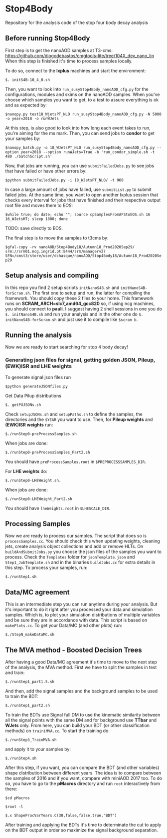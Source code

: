 # Stop4Body
Repository for the analysis code of the stop four body decay analysis

## Before running Stop4Body
First step is to get the nanoAOD samples at T3-cms: https://github.com/diogodebastos/cmgtools-lite/tree/104X_dev_nano_lip
When this step is finished it's time to process samples locally.

To do so, connect to the **lxplus** machines and start the environment:

```$. initS4B-10_4_0.sh```

Then, you want to look into `run_susyStop4Body_nanoAOD_cfg.py` for the configurations, modules and skims on the nanoAOD samples. When you've choose which samples you want to get, to a test to assure everything is ok and as expected by:

```$nanopy.py test18_WjetsPT_NLO run_susyStop4Body_nanoAOD_cfg.py -N 5000 -o year=2018 -o runWJets```

At this step, is also good to look into how long each event takes to run, you're aiming for the ms mark. Then, you can send jobs to **condor** to get your samples by:

```$nanopy_batch.py -o 18_WJetsPT_NLO run_susyStop4Body_nanoAOD_cfg.py --option year=2018 --option runWJets=True -b 'run_condor_simple.sh -t 480 ./batchScript.sh'```

Now, that jobs are running, you can use `submitFailedJobs.py` to see jobs that have failed or have other errors by:

```$python submitFailedJobs.py -i 18_WJetsPT_NLO/ -t 960```

In case a large amount of jobs have failed, use `submitList.py` to submit failed jobs. At the same time, you want to open another lxplus session that checks every interval for jobs that have finished and their respective output root file and moves them to *EOS*:

```$while true; do date; echo ""; source cpSamplesFromAFStoEOS.sh 16 16_WJetsHT; sleep 1800; done```

TODO: save directly to EOS.

The final step is to move the samples to t3cms by:

```$gfal-copy -rv nanoAOD/Stop4Body18/Autumn18_Prod2020Sep29/ srm://srm01.ncg.ingrid.pt:8444/srm/managerv2?SFN=/cmst3/store/user/dchasque/nanoAOD/Stop4Body18/Autumn18_Prod2020Sep29```

## Setup analysis and compiling

In this repo you find 2 setup scripts `initNanoS4B.sh` and `initNanoS4B-forScram.sh`. The first one to setup and run, the latter for compiling the framework. You should copy these 2 files to your home. This framework runs on **SCRAM_ARCH=slc7_amd64_gcc820** so, if using ncg machines, you should connect to **pauli**. I suggest having 2 shell sessions in one you do `$. initNanoS4B.sh` and run your analysis and in the other one do `$. initNanoS4B-forScram.sh` and just use it to compile like `$scram b`.

## Running the analysis
Now we are ready to start searching for stop 4 body decay!

### Generating json files for signal, getting golden JSON, Pileup, (EWK)ISR and LHE weights

To generate signal json files run

`$python generateJSONfiles.py`

Get Data Pilup distributions

`$. getPUJSONs.sh`

Check `setupJSONs.sh` and `setupPaths.sh` to define the samples, the directories and the `$YEAR` you want to use. Then, for **Pileup weights** and **(EWK)ISR weights** run:

`$./runStep0-preProcessSamples.sh`

When jobs are done:

`$./runStep0-preProcessSamples_Part2.sh`

You should have `preProcessSamples.root` in `$PREPROCESSSAMPLES_DIR`.

For **LHE weights** do:

`$./runStep0-LHEWeight.sh.`

When jobs are done:

`$./runStep0-LHEWeight_Part2.sh`

You should have `lheWeights.root` in `$LHESCALE_DIR`.

## Processing Samples
Now we are ready to process our samples. The script that does so is `processSamples.cc`. You should check this when updating weights, cleaning jets, create analysis object collections and add or remove HLTs. On `buildAndSubmitJobs.py` you choose the json files of the samples you want to process. Check the `Templates` folder for `jsonTemplate.json` and `Step1_JobTemplate.sh` and in the binaries `buildJobs.cc` for extra details in this step. To process your samples, run:

`$./runStep1.sh`

## Data/MC agreement
This is an intermediate step you can run anytime during your analysis. But it's important to do it right after you processed your data and simulation samples. Which is, to plot your simulation distributions of multiple variables and be sure they are in accordance with data. This script is based on `makePlots.cc`. To get your Data/MC (and other plots) run:

`$./StepN_makeDataMC.sh`

## The MVA method - Boosted Decision Trees
After having a good Data/MC agreement it's time to move to the next step of the analysis, the MVA method. First we have to split the samples in test and train:

`$./runStep1_part1.5.sh`

And then, add the signal samples and the background samples to be used to train the BDT:

`$./runStep1_part2.sh`

To train the BDTs use Signal full DM to use the kinematic similarity between all the signal points with the same DM and for background use **TTbar** and **WJets** only. From here, you can build your BDT (or other classification methods) on `trainiMVA.cc`. To start the training do:

`$./runStep3_TrainMVA.sh`

and apply it to your samples by:

`$./runStep4.sh`

After this step, if you want, you can compare the BDT (and other variables) shape distribution between different years. The idea is to compare between the samples of 2016 and if you want, compare with miniAOD 2017 too. To do so, you have to go to the **pMacros** directory and run `root` interactively from there:

`$cd pMacros`

`$root -l`

`$.x ShapeProcVarYears.C(30,false,false,true,"BDT")`

After training and applying the BDTs it's time to determinate the cut to apply on the BDT output in order so maximize the signal background separation. 

